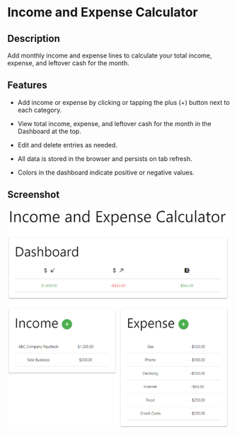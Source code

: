 # Income and Expense Calculator

## Description

Add monthly income and expense lines to calculate your total income, expense, and leftover cash for the month.

## Features

- Add income or expense by clicking or tapping the plus (+) button next to each category.

- View total income, expense, and leftover cash for the month in the Dashboard at the top.

- Edit and delete entries as needed.

- All data is stored in the browser and persists on tab refresh.

- Colors in the dashboard indicate positive or negative values.

## Screenshot

![A screenshot of the income and expense calculator with some data added.](./assets/images/screenshot.PNG)
